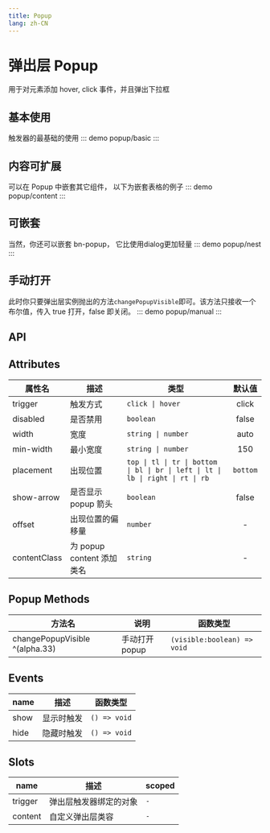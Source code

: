 ```yaml
---
title: Popup
lang: zh-CN
---
```


# 弹出层 Popup
用于对元素添加 hover, click 事件，并且弹出下拉框

## 基本使用
触发器的最基础的使用
::: demo 
popup/basic
:::


## 内容可扩展
可以在 Popup 中嵌套其它组件， 以下为嵌套表格的例子
::: demo 
popup/content
:::


## 可嵌套
当然，你还可以嵌套 bn-popup， 它比使用dialog更加轻量
::: demo 
popup/nest
:::

## 手动打开
此时你只要弹出层实例抛出的方法`changePopupVisible`即可。该方法只接收一个布尔值，传入 true 打开，false 即关闭。
::: demo 
popup/manual
:::

## API
## Attributes
|属性名|描述|类型|默认值|
|-------|-------|---|:---:|
|trigger|触发方式| `click \| hover` |click|
|disabled|是否禁用|`boolean`|false|
|width|宽度|`string \| number`|auto|
|min-width|最小宽度|`string \| number`|150|
|placement|出现位置|`top \| tl \| tr \| bottom \| bl \| br \| left \| lt \| lb \| right \| rt \| rb`|`bottom`|
|show-arrow|是否显示 popup 箭头|`boolean`|false|
|offset|出现位置的偏移量|`number`|-|
|contentClass|为 popup content 添加类名|`string`|-|

## Popup Methods
|方法名|说明|函数类型|
|---|---|---|
|changePopupVisible ^(alpha.33)|手动打开popup|`(visible:boolean) => void`|


## Events
|name|描述|函数类型|
|---|---|---|
|show|显示时触发|`() => void`|
|hide|隐藏时触发|`() => void`|



## Slots
|name|描述|scoped|
|---|---|---|
|trigger|弹出层触发器绑定的对象|`-`|
|content|自定义弹出层类容|`-`|










